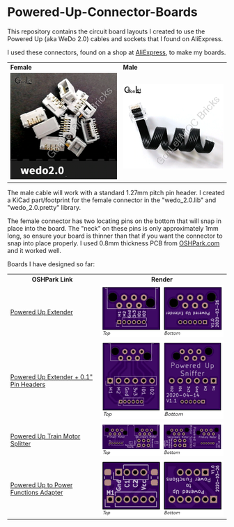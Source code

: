 # Powered-Up-Connector-Boards
This repository contains the circuit board layouts I created to use the Powered Up (aka WeDo 2.0) cables and sockets that I found on AliExpress.

I used these connectors, found on a shop at <A HREF="https://www.aliexpress.com/item/33057514281.html">AliExpress</A>, to make my boards.
<TABLE>
  <TR><TD><B>Female</B></TD><TD><B>Male</B></TD></TR>
  <TR><TD><IMG SRC="./wedo_2.0.pretty/Female%20Connector.png"></TD><TD><IMG SRC="./wedo_2.0.pretty/Male%20Connector.png"></TR>
</TABLE>
The male cable will work with a standard 1.27mm pitch pin header.  I created a KiCad part/footprint for the female connector in the "wedo_2.0.lib" and "wedo_2.0.pretty" library.<P>
The female connector has two locating pins on the bottom that will snap in place into the board.  The "neck" on these pins is only approximately 1mm long, so ensure your board is thinner than that if you want the connector to snap into place properly.  I used 0.8mm thickness PCB from <A HREF="https://oshpark.com">OSHPark.com</A> and it worked well.<P>
<P>
Boards I have designed so far:<P>
<TABLE>
<TR><TH>OSHPark Link</TH><TH>Render</TH></TR>
<TR><TD><A HREF="https://oshpark.com/shared_projects/C05HhJQx">Powered Up Extender</A></TD><TD><IMG SRC="Powered%20Up%20Extender/Extender%20Board%20Render.png" /></TD></TR>
<TR><TD><A HREF="https://oshpark.com/shared_projects/9tZOPjXH">Powered Up Extender + 0.1&quot; Pin Headers</A></TD><TD><IMG SRC="Powered%20Up%20Sniffer/PU%20Sniffer%20Board%20Render.png" /></TD></TR>
<TR><TD><A HREF="https://oshpark.com/shared_projects/ryhlzi0H">Powered Up Train Motor Splitter</A></TD><TD><IMG SRC="Powered%20Up%20Splitter/Splitter%20Board%20Render.png" /></TD></TR>
<TR><TD><A HREF="https://oshpark.com/shared_projects/m9qytbsl">Powered Up to Power Functions Adapter</A></TD><TD><IMG SRC="Powered%20Up%20to%20Power%20Functions/PU%20to%20PF%20Board%20Render.png" /></TD></TR>
</TABLE>

